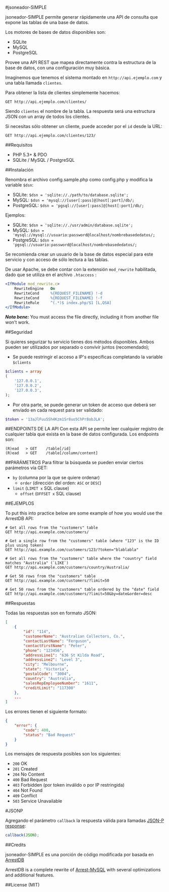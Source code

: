 #jsoneador-SIMPLE

jsoneador-SIMPLE permite generar rápidamente una API de consulta que expone las tablas de una base de datos.

Los motores de bases de datos disponibles son:
- SQLite
- MySQL
- PostgreSQL

Provee una API REST que mapea directamente contra la estructura de la base de datos, con una configuración muy básica.

Imaginemos que tenemos el sistema montado en `http://api.ejemplo.com` y una tabla llamada `clientes`.

Para obtener la lista de clientes simplemente hacemos:

	GET http://api.ejemplo.com/clientes/

Siendo `clientes` el nombre de la tabla. La respuesta será una estructura JSON con un array de todos los clientes.

Si necesitas sólo obtener un cliente, puede acceder por el `id` desde la URL:

	GET http://api.ejemplo.com/clientes/123/

##Requisitos

- PHP 5.3+ & PDO
- SQLite / MySQL / PostgreSQL

##Instalación

Renombra el archivo config.sample.php como config.php y modifica la variable `$dsn`:

- SQLite: `$dsn = 'sqlite://./path/to/database.sqlite';`
- MySQL: `$dsn = 'mysql://[user[:pass]@]host[:port]/db/;`
- PostgreSQL: `$dsn = 'pgsql://[user[:pass]@]host[:port]/db/;`

Ejemplos:

- SQLite: `$dsn = 'sqlite://./usr/admin/database.sqlite';`
- MySQL: `$dsn = 'mysql://mysql://usuario:password@localhost/nombrebasededatos/;`
- PostgreSQL: `$dsn = 'pgsql://usuario:password@localhost/nombrebasededatos/;`

Se recomienda crear un usuario de la base de datos especial para este servicio y con acceso de sólo lectura a las tablas.

De usar Apache, se debe contar con la extensión `mod_rewrite` habilitada, dado que se utiliza en el archivo `.htaccess` :

```apache
<IfModule mod_rewrite.c>
	RewriteEngine	On
	RewriteCond		%{REQUEST_FILENAME}	!-d
	RewriteCond		%{REQUEST_FILENAME}	!-f
	RewriteRule		^(.*)$ index.php/$1	[L,QSA]
</IfModule>
```

***Nota bene:*** You must access the file directly, including it from another file won't work.

##Seguridad

Si quieres segurizar tu servicio tienes dos métodos disponibles. Ambos pueden ser utilizados por separado o convivir juntos (recomendado);

- Se puede restringir el acceso a IP's específicas completando la variable `$clients`

```php
$clients = array
(
	'127.0.0.1',
	'127.0.0.2',
	'127.0.0.3',
);
```

- Por otra parte, se puede generar un token de acceso que deberá ser enviado en cada request para ser validado:

```php
$token = '13aJlFuu5Sh4Kzm1Sr8uo5ChPr8obJLA';
```

##ENDPOINTS DE LA API
Con esta API se permite leer cualquier registro de cualquier tabla que exista en la base de datos configurada. Los endpoints son:

	(R)ead   > GET    /table[/id]
	(R)ead   > GET    /table[/column/content]

##PARÁMETROS
Para filtrar la búsqueda se pueden enviar ciertos parámetros vía GET:

- `by` (columna por la que se quiere ordenar)
  - `order` (dirección del orden: `ASC` or `DESC`)
- `limit` (`LIMIT x` SQL clause)
  - `offset` (`OFFSET x` SQL clause)

##EJEMPLOS

To put this into practice below are some example of how you would use the ArrestDB API:

	# Get all rows from the "customers" table
	GET http://api.example.com/customers/

	# Get a single row from the "customers" table (where "123" is the ID plus using token)
	GET http://api.example.com/customers/123/?token="blablabla"

	# Get all rows from the "customers" table where the "country" field matches "Australia" (`LIKE`)
	GET http://api.example.com/customers/country/Australia/

	# Get 50 rows from the "customers" table
	GET http://api.example.com/customers/?limit=50

	# Get 50 rows from the "customers" table ordered by the "date" field
	GET http://api.example.com/customers/?limit=50&by=date&order=desc

##Respuestas

Todas las respuestas son en formato JSON:

```json
[
    {
        "id": "114",
        "customerName": "Australian Collectors, Co.",
        "contactLastName": "Ferguson",
        "contactFirstName": "Peter",
        "phone": "123456",
        "addressLine1": "636 St Kilda Road",
        "addressLine2": "Level 3",
        "city": "Melbourne",
        "state": "Victoria",
        "postalCode": "3004",
        "country": "Australia",
        "salesRepEmployeeNumber": "1611",
        "creditLimit": "117300"
    },
    ...
]
```

Los errores tienen el siguiente formato:

```json
{
    "error": {
        "code": 400,
        "status": "Bad Request"
    }
}
```

Los mensajes de respuesta posibles son los siguientes:

* `200` OK
* `201` Created
* `204` No Content
* `400` Bad Request
* `403` Forbidden (por token inválido o por IP restringida)
* `404` Not Found
* `409` Conflict
* `503` Service Unavailable

#JSONP

Agregando el parámetro `callback` la respuesta válida para llamadas  [JSON-P response](http://en.wikipedia.org/wiki/JSONP):

```javascript
callback(JSON);
```

##Credits

jsoneador-SIMPLE es una porción de código modificada por basada en [ArrestDB](https://github.com/alixaxel/ArrestDB)

ArrestDB is a complete rewrite of [Arrest-MySQL](https://github.com/gilbitron/Arrest-MySQL) with several optimizations and additional features.

##License (MIT)


